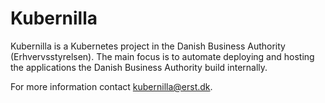 # Kubernilla 

Kubernilla is a Kubernetes project in the Danish Business Authority (Erhvervsstyrelsen). The main focus is to automate deploying and hosting the applications the Danish Business Authority build internally.

For more information contact <kubernilla@erst.dk>.
